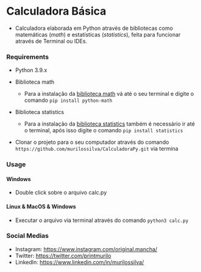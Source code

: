 <h1>Calculadora Básica</h1>

- Calculadora elaborada em Python através de bibliotecas como matemáticas (_math_) e estatísticas (_statistics_), feita para funcionar através de Terminal ou IDEs.



<h3>Requirements</h3>

- Python 3.9.x

- Biblioteca math

  - Para a instalação da [biblioteca math](https://docs.python.org/pt-br/3/library/math.html) vá até o seu terminal e digite o comando `pip install python-math`

- Biblioteca statistics

  - Para a instalação da [biblioteca statistics](https://docs.python.org/pt-br/3/library/statistics.html?highlight=statistics#module-statistics) também é necessário ir até o terminal, após isso digite o comando `pip install statistics` 

- Clonar o projeto para o seu computador através do comando `https://github.com/murilossilva/CalculadoraPy.git` via termina

  

<h3>Usage</h3>

<h4>Windows</h4>

- Double click sobre o arquivo calc.py

<h4>Linux & MacOS & Windows</h4>

- Executar o arquivo via terminal através do comando `python3 calc.py`

  

<h3>Social Medias</h3>

- Instagram: https://www.instagram.com/original.mancha/
- Twitter: https://twitter.com/printmurilo
- LinkedIn: https://www.linkedin.com/in/murilossilva/